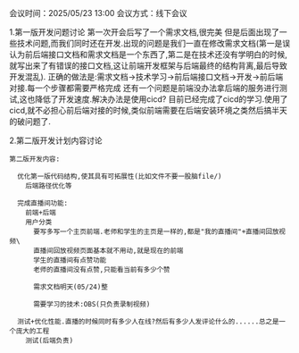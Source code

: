 会议时间：2025/05/23 13:00
会议方式：线下会议

1.第一版开发问题讨论
  第一次开会后写了一个需求文档,很完美
  但是后面出现了一些技术问题,而我们同时还在开发.出现的问题是我们一直在修改需求文档(第一是误认为前后端接口文档和需求文档是一个东西了,第二是在技术还没有学明白的时候,就写出来了有错误的接口文档,这让前端开发框架与后端最终的结构背离,最后导致开发混乱).
  正确的做法是:需求文档->技术学习->前后端接口文档->开发->前后端对接.每一个步骤都需要严格完成
  还有一个问题是前端没办法拿后端的服务进行测试,这也降低了开发速度.解决办法是使用cicd?
  目前已经完成了cicd的学习.使用了cicd,就不必担心前后端对接的时候,类似前端需要在后端安装环境之类然后搞半天的破问题了.


2.第二版开发计划内容讨论

    第二版开发内容:

      优化第一版代码结构,使其具有可拓展性(比如文件不要一股脑file/)
        后端路径优化等
      
      完成直播间功能:
        前端+后端
        用户分类
          要写多写一个主页前端.老师和学生的主页是一样的,都是"我的直播间"+直播间回放视频\
          直播间回放视频页面基本就不用动,就是现在的前端
          学生的直播间有点赞功能
          老师的直播间没有点赞,只能看当前有多少个赞

          需求文档明天(05/24)整

          需要学习的技术:OBS(只负责录制视频)

      测试+优化性能.直播的时候同时有多少人在线?然后有多少人发评论什么的......总之是一个庞大的工程
        测试(后端负责)





